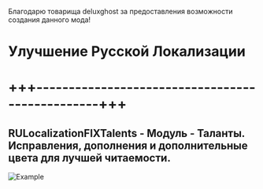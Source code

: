 Благодарю товарища deluxghost за предоставления возможности создания данного мода!

# Улучшение Русской Локализации
# +++------------------------------------------------+++

## RULocalizationFIXTalents - Модуль - Таланты. Исправления, дополнения и дополнительные цвета для лучшей читаемости.
![Example](https://staticdelivery.nexusmods.com/mods/4943/images/208/208-1717138692-1625734731.png)
